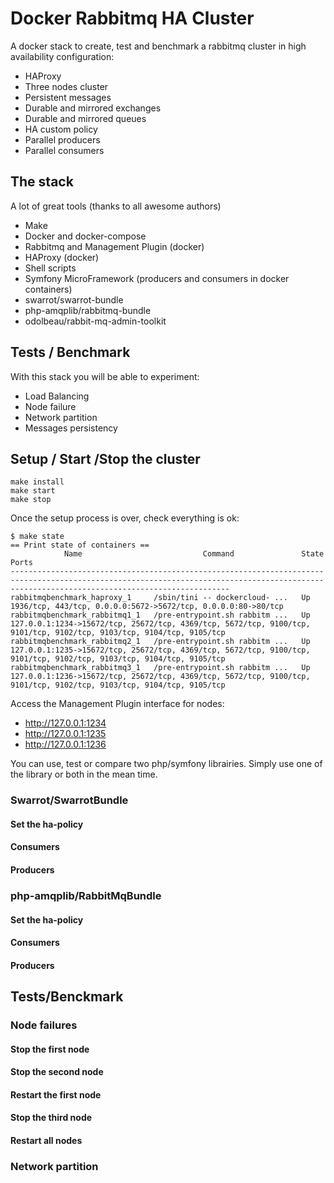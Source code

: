 # Docker Rabbitmq HA Cluster

A docker stack to create, test and benchmark a rabbitmq cluster in high availability configuration:

* HAProxy
* Three nodes cluster
* Persistent messages
* Durable and mirrored exchanges
* Durable and mirrored queues
* HA custom policy
* Parallel producers
* Parallel consumers

## The stack

A lot of great tools (thanks to all awesome authors)

* Make
* Docker and docker-compose
* Rabbitmq and Management Plugin (docker)
* HAProxy (docker)
* Shell scripts
* Symfony MicroFramework (producers and consumers in docker containers)
* swarrot/swarrot-bundle
* php-amqplib/rabbitmq-bundle
* odolbeau/rabbit-mq-admin-toolkit

## Tests / Benchmark

With this stack you will be able to experiment:

* Load Balancing
* Node failure
* Network partition
* Messages persistency

## Setup / Start /Stop the cluster

```
make install
make start
make stop
```

Once the setup process is over, check everything is ok:

```
$ make state
== Print state of containers ==
            Name                           Command               State                                                          Ports                                                         
---------------------------------------------------------------------------------------------------------------------------------------------------------------------------------------------
rabbitmqbenchmark_haproxy_1     /sbin/tini -- dockercloud- ...   Up      1936/tcp, 443/tcp, 0.0.0.0:5672->5672/tcp, 0.0.0.0:80->80/tcp                                                        
rabbitmqbenchmark_rabbitmq1_1   /pre-entrypoint.sh rabbitm ...   Up      127.0.0.1:1234->15672/tcp, 25672/tcp, 4369/tcp, 5672/tcp, 9100/tcp, 9101/tcp, 9102/tcp, 9103/tcp, 9104/tcp, 9105/tcp 
rabbitmqbenchmark_rabbitmq2_1   /pre-entrypoint.sh rabbitm ...   Up      127.0.0.1:1235->15672/tcp, 25672/tcp, 4369/tcp, 5672/tcp, 9100/tcp, 9101/tcp, 9102/tcp, 9103/tcp, 9104/tcp, 9105/tcp 
rabbitmqbenchmark_rabbitmq3_1   /pre-entrypoint.sh rabbitm ...   Up      127.0.0.1:1236->15672/tcp, 25672/tcp, 4369/tcp, 5672/tcp, 9100/tcp, 9101/tcp, 9102/tcp, 9103/tcp, 9104/tcp, 9105/tcp
```

Access the Management Plugin interface for nodes:

* http://127.0.0.1:1234
* http://127.0.0.1:1235
* http://127.0.0.1:1236

You can use, test or compare two php/symfony librairies.
Simply use one of the library or both in the mean time.

### Swarrot/SwarrotBundle

#### Set the ha-policy

#### Consumers

#### Producers

### php-amqplib/RabbitMqBundle

#### Set the ha-policy

#### Consumers

#### Producers

## Tests/Benckmark

### Node failures

#### Stop the first node

#### Stop the second node

#### Restart the first node

#### Stop the third node

#### Restart all nodes

### Network partition
